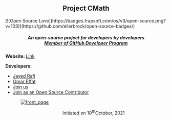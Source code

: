 <h2 align="center">Project CMath</h2>
<p>[![Open Source Love](https://badges.frapsoft.com/os/v3/open-source.png?v=103)](https://github.com/ellerbrock/open-source-badges/)</p>
<h5 align="center">An open-source project for developers by developers<br/><a href="https://docs.github.com/en/developers/overview/github-developer-program">Member of GitHub Developer Program</a></h5>
  <p><strong>Website: </strong><a href="https://jayedrafiprojects.github.io/cmath.c/">Link</a></p>
  <p><strong>Developers:</strong></p>
  <p>
    <ul>
      <li><a href="https://jayedrafi.com">Jayed Rafi<a/></li>
      <li><a href="https://github.com/OmarEfat">Omar Effat</a></li>
      <li><a href="https://docs.google.com/forms/d/e/1FAIpQLSd5TYYE53fGIzWr1rfADIQ0pVnfk0gw71PobHzDgWRO_oPG9A/viewform">Join us</a></li>
      <li><a href="https://docs.google.com/forms/d/e/1FAIpQLSd5TYYE53fGIzWr1rfADIQ0pVnfk0gw71PobHzDgWRO_oPG9A/viewform">Join as an Open Source Contributor</a></li>
    <ul>
  </p>
<a href ="https://jayedrafiprojects.github.io/cmath.c/"><img src="https://github.com/JayedRafiProjects/cmath.c/blob/main/cm_icon_transparent.png" alt="front_page"></a>
  <p align="center">Initiated on 10<sup>th</sup>October, 2021</p>

